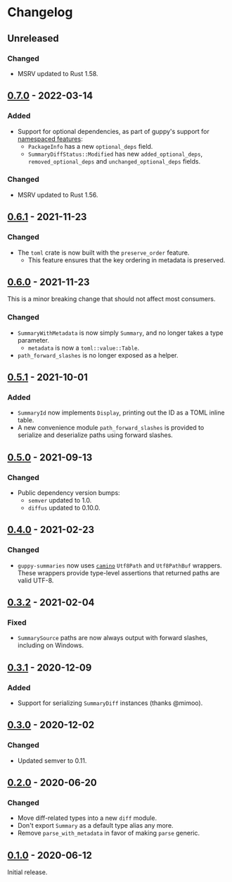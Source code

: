 # Changelog

## Unreleased

### Changed

- MSRV updated to Rust 1.58.

## [0.7.0] - 2022-03-14

### Added

- Support for optional dependencies, as part of guppy's support for [namespaced features]:
  - `PackageInfo` has a new `optional_deps` field.
  - `SummaryDiffStatus::Modified` has new `added_optional_deps`, `removed_optional_deps` and `unchanged_optional_deps` fields.

[namespaced features]: https://rust-lang.github.io/rfcs/3143-cargo-weak-namespaced-features.html

### Changed

- MSRV updated to Rust 1.56.

## [0.6.1] - 2021-11-23

### Changed

- The `toml` crate is now built with the `preserve_order` feature.
  - This feature ensures that the key ordering in metadata is preserved.

## [0.6.0] - 2021-11-23

This is a minor breaking change that should not affect most consumers.

### Changed

- `SummaryWithMetadata` is now simply `Summary`, and no longer takes a type parameter.
  - `metadata` is now a `toml::value::Table`.
- `path_forward_slashes` is no longer exposed as a helper.

## [0.5.1] - 2021-10-01

### Added

- `SummaryId` now implements `Display`, printing out the ID as a TOML inline table.
- A new convenience module `path_forward_slashes` is provided to serialize and deserialize paths using
  forward slashes.

## [0.5.0] - 2021-09-13

### Changed

- Public dependency version bumps:
  - `semver` updated to 1.0.
  - `diffus` updated to 0.10.0.

## [0.4.0] - 2021-02-23

### Changed

- `guppy-summaries` now uses [`camino`](https://crates.io/crates/camino) `Utf8Path` and `Utf8PathBuf` wrappers. These
  wrappers provide type-level assertions that returned paths are valid UTF-8.

## [0.3.2] - 2021-02-04

### Fixed

- `SummarySource` paths are now always output with forward slashes, including on Windows.

## [0.3.1] - 2020-12-09

### Added

- Support for serializing `SummaryDiff` instances (thanks @mimoo).

## [0.3.0] - 2020-12-02

### Changed

- Updated semver to 0.11.

## [0.2.0] - 2020-06-20

### Changed

- Move diff-related types into a new `diff` module.
- Don't export `Summary` as a default type alias any more.
- Remove `parse_with_metadata` in favor of making `parse` generic.

## [0.1.0] - 2020-06-12

Initial release.

[0.7.0]: https://github.com/guppy-rs/guppy/releases/tag/guppy-summaries-0.7.0
[0.6.1]: https://github.com/guppy-rs/guppy/releases/tag/guppy-summaries-0.6.1
[0.6.0]: https://github.com/guppy-rs/guppy/releases/tag/guppy-summaries-0.6.0
[0.5.1]: https://github.com/guppy-rs/guppy/releases/tag/guppy-summaries-0.5.1
[0.5.0]: https://github.com/guppy-rs/guppy/releases/tag/guppy-summaries-0.5.0
[0.4.0]: https://github.com/guppy-rs/guppy/releases/tag/guppy-summaries-0.4.0
[0.3.2]: https://github.com/guppy-rs/guppy/releases/tag/guppy-summaries-0.3.2
[0.3.1]: https://github.com/guppy-rs/guppy/releases/tag/guppy-summaries-0.3.1
[0.3.0]: https://github.com/guppy-rs/guppy/releases/tag/guppy-summaries-0.3.0
[0.2.0]: https://github.com/guppy-rs/guppy/releases/tag/guppy-summaries-0.2.0
[0.1.0]: https://github.com/guppy-rs/guppy/releases/tag/guppy-summaries-0.1.0

